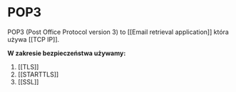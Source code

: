 # POP3
POP3 (Post Office Protocol version 3) to [[Email retrieval application]] która używa [[TCP IP]].

**W zakresie bezpieczeństwa używamy:**
1. [[TLS]]
2. [[STARTTLS]]
3. [[SSL]]